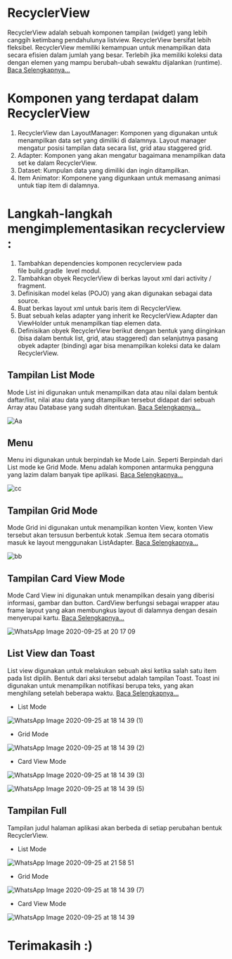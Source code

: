 # RecyclerView
RecyclerView adalah sebuah komponen tampilan (widget) yang lebih canggih ketimbang pendahulunya listview. RecyclerView bersifat lebih fleksibel. RecyclerView memiliki kemampuan untuk menampilkan data secara efisien dalam jumlah yang besar. Terlebih jika memiliki koleksi data dengan elemen yang mampu berubah-ubah sewaktu dijalankan (runtime). [ Baca Selengkapnya...](https://developer.android.com/guide/topics/ui/layout/recyclerview?hl=id#structure)

# Komponen yang terdapat dalam RecyclerView
1. RecyclerView dan LayoutManager: Komponen yang digunakan untuk menampilkan data set yang dimiliki di dalamnya. Layout manager mengatur posisi tampilan data secara list, grid atau staggered grid.
2. Adapter: Komponen yang akan mengatur bagaimana menampilkan data set ke dalam RecyclerView. 
3. Dataset: Kumpulan data yang dimiliki dan ingin ditampilkan. 
4. Item Animator:  Komponene yang digunkaan untuk memasang animasi untuk tiap item di dalamnya. 


# Langkah-langkah mengimplementasikan recyclerview :
1. Tambahkan dependencies komponen recyclerview pada file build.gradle  level modul.
2. Tambahkan obyek RecyclerView di berkas layout xml dari activity / fragment.
3. Definisikan model kelas (POJO) yang akan digunakan sebagai data source.
4. Buat berkas layout xml untuk baris item di RecyclerView.
5. Buat sebuah kelas adapter yang inherit ke RecyclerView.Adapter dan ViewHolder untuk menampilkan tiap elemen data.
6. Definisikan obyek RecyclerView berikut dengan bentuk yang diinginkan (bisa dalam bentuk list, grid, atau staggered) dan selanjutnya pasang obyek adapter (binding) agar bisa menampilkan koleksi data ke dalam RecyclerView. 





## Tampilan List Mode
Mode List ini digunakan untuk menampilkan data atau nilai dalam bentuk daftar/list, nilai atau data yang ditampilkan tersebut didapat dari sebuah Array atau Database yang sudah ditentukan. [ Baca Selengkapnya...](https://medium.com/@axella.gerald/tutorial-menampilkan-list-pada-aplikasi-android-44abda6c574d)

![Aa](https://user-images.githubusercontent.com/60412314/93603393-27979680-f9ee-11ea-90cb-dccdeae72bf9.jpg)


## Menu
Menu ini digunakan untuk berpindah ke Mode Lain. Seperti Berpindah dari List mode ke Grid Mode. Menu adalah komponen antarmuka pengguna yang lazim dalam banyak tipe aplikasi. [ Baca Selengkapnya...](https://developer.android.com/guide/topics/ui/menus?hl=id)

![cc](https://user-images.githubusercontent.com/60412314/93604100-22871700-f9ef-11ea-80b1-75a0d90f9b60.jpg)

## Tampilan Grid Mode
Mode Grid ini digunakan untuk menampilkan konten View, konten View tersebut akan tersusun berbentuk kotak .Semua item secara otomatis masuk ke layout menggunakan ListAdapter. [ Baca Selengkapnya...](https://www.androidrion.com/tutorial-gridview-android-studio/)

![bb](https://user-images.githubusercontent.com/60412314/93605070-79412080-f9f0-11ea-9363-ed52f4c1b6da.jpg)

## Tampilan Card View Mode
Mode Card View ini digunakan untuk menampilkan desain yang diberisi informasi, gambar dan button. CardView berfungsi sebagai wrapper atau frame layout yang akan membungkus layout di dalamnya dengan desain menyerupai kartu. [ Baca Selengkapnya...](https://arifdauhiblog.wordpress.com/2019/06/29/tutorial-membuat-cardview-di-android-studio/)

![WhatsApp Image 2020-09-25 at 20 17 09](https://user-images.githubusercontent.com/60412314/94271698-2de8be00-ff6c-11ea-8ef7-1b4bdd6a3641.jpeg)

## List View dan Toast
List view digunakan untuk melakukan sebuah aksi ketika salah satu item pada list dipilih. Bentuk dari aksi tersebut adalah tampilan Toast.
Toast ini digunakan untuk menampilkan notifikasi berupa teks, yang akan menghilang setelah beberapa waktu.  [ Baca Selengkapnya...](https://medium.com/@lobothijau/membuat-custom-toast-di-android-studio-f04f502f9042)

- List Mode

![WhatsApp Image 2020-09-25 at 18 14 39 (1)](https://user-images.githubusercontent.com/60412314/94272233-fb8b9080-ff6c-11ea-8fda-161dc17a69b6.jpeg)

- Grid Mode

![WhatsApp Image 2020-09-25 at 18 14 39 (2)](https://user-images.githubusercontent.com/60412314/94272298-165e0500-ff6d-11ea-9bc9-d12087421266.jpeg)

-  Card View Mode

![WhatsApp Image 2020-09-25 at 18 14 39 (3)](https://user-images.githubusercontent.com/60412314/94272404-38578780-ff6d-11ea-8d78-a963f91e8b89.jpeg)

![WhatsApp Image 2020-09-25 at 18 14 39 (5)](https://user-images.githubusercontent.com/60412314/94272599-73f25180-ff6d-11ea-8753-6d8b317038b3.jpeg)


## Tampilan Full

Tampilan judul halaman aplikasi akan berbeda di setiap perubahan bentuk RecyclerView.

- List Mode

![WhatsApp Image 2020-09-25 at 21 58 51](https://user-images.githubusercontent.com/60412314/94282708-58417800-ff7a-11ea-9468-fb949aef815d.jpeg)

- Grid Mode

![WhatsApp Image 2020-09-25 at 18 14 39 (7)](https://user-images.githubusercontent.com/60412314/94282182-b883ea00-ff79-11ea-9fc9-da914c1ad3ca.jpeg)

- Card View Mode

![WhatsApp Image 2020-09-25 at 18 14 39](https://user-images.githubusercontent.com/60412314/94271835-638da700-ff6c-11ea-8391-716a22de7071.jpeg)

# Terimakasih :)  
